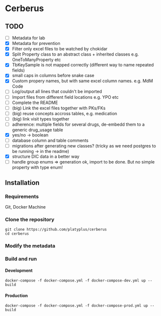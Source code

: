 # Cerberus

## TODO

- [ ] Metadata for lab
- [x] Metadata for prevention
- [x] Filter only excel files to be watched by chokidar
- [x] Split Property class to an abstract class + inherited classes e.g. OneToManyProperty etc
- [x] TbKeySample is not mapped correctly (different way to name repeated fields)
- [x] small caps in columns before snake case
- [x] Custom propery names, but with same excel column names. e.g. MdM Code
- [ ] Log/output all lines that couldn't be imported
- [ ] Import files from different field locations e.g. YPO etc
- [ ] Complete the README
- [ ] (big) Link the excel files together with PKs/FKs
- [ ] (big) reuse concepts accross tables, e.g. medication
- [ ] (big) link visit types together
- [ ] adherence: multiple fields for several drugs, de-embedd them to a generic drug_usage table
- [x] yes/no -> boolean
- [ ] database column and table comments
- [ ] migrations after generating new classes? (tricky as we need postgres to be running -> in the readme)
- [x] structure DIC data in a better way
- [ ] handle group enums => generation ok, import to be done. But no simple property with type enum!

## Installation

### Requirements

Git, Docker Machine

### Clone the repository

```
git clone https://github.com/platyplus/cerberus
cd cerberus
```

### Modify the metadata

### Build and run

#### Development

```
docker-compose -f docker-compose.yml -f docker-compose-dev.yml up --build
```

#### Production

```
docker-compose -f docker-compose.yml -f docker-compose-prod.yml up --build
```
